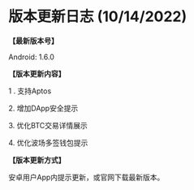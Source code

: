 # 版本更新日志  (10/14/2022)

**【最新版本号】**

Android: 1.6.0

&#x20;

**【版本更新内容】**

1 . 支持Aptos

2\. 增加DApp安全提示

3\. 优化BTC交易详情展示

4\. 优化波场多签钱包提示



**【版本更新方式】**&#x20;

安卓用户App内提示更新，或官网下载最新版本。

